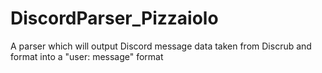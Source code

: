 # DiscordParser_Pizzaiolo
A parser which will output Discord message data taken from Discrub and format into a "user: message" format 
